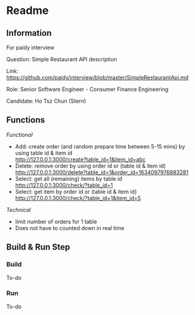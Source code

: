 # Readme

## Information

For paidy interview

Question: Simple Restaurant API description

Link: https://github.com/paidy/interview/blob/master/SimpleRestaurantApi.md

Role: Senior Software Engineer - Consumer Finance Engineering

Candidate: Ho Tsz Chun (Stern)


## Functions

*Functional*
* Add: create order (and random prepare time between 5-15 mins) by using table id & item id\
  http://127.0.0.1:3000/create?table_id=1&item_id=abc
* Delete: remove order by using order id or (table id & item id)\
  http://127.0.0.1:3000/delete?table_id=1&order_id=1634097976883281
* Select: get all (remaining) items by table id\
  http://127.0.0.1:3000/check/?table_id=1
* Select: get item by order id or (table id & item id)\
  http://127.0.0.1:3000/check/?table_id=1&item_id=5

*Technical*
* limit number of orders for 1 table
* Does not have to counted down in real time


## Build & Run Step

### Build

To-do

### Run

To-do

